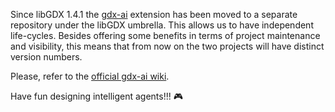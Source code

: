 Since libGDX 1.4.1 the [gdx-ai](https://github.com/libgdx/gdx-ai) extension has been moved to a separate repository under the libGDX umbrella. This allows us to have independent life-cycles. Besides offering some benefits in terms of project maintenance and visibility, this means that from now on the two projects will have distinct version numbers.

Please, refer to the [official gdx-ai wiki](https://github.com/libgdx/gdx-ai/wiki).

Have fun designing intelligent agents!!! :video_game: 

